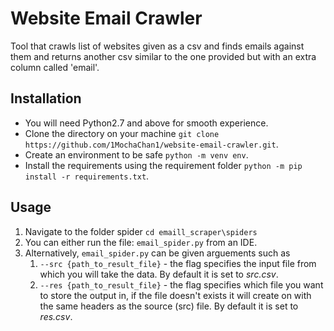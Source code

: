 # Website Email Crawler
Tool that crawls list of websites given as a csv and finds emails against them and returns another csv similar to the one provided but with an extra column called 'email'.

## Installation
- You will need Python2.7 and above for smooth experience.
- Clone the directory on your machine `git clone https://github.com/1MochaChan1/website-email-crawler.git`.
- Create an environment to be safe `python -m venv env`.
- Install the requirements using the requirement folder `python -m pip install -r requirements.txt`.

## Usage
1. Navigate to the folder spider `cd emaill_scraper\spiders`
2. You can either run the file: `email_spider.py` from an IDE.
3. Alternatively, `email_spider.py` can be given arguements such as
    1. `--src {path_to_result_file}` - the flag specifies the input file from which you will take the data. By default it is set to _src.csv_.
    2. `--res {path_to_result_file}` - the flag specifies which file you want to store the output in, if the file doesn't exists it will create on with the same headers as the source (src) file. By default it is set to _res.csv_.

